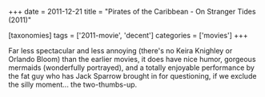 +++
date = 2011-12-21
title = "Pirates of the Caribbean - On Stranger Tides (2011)"

[taxonomies]
tags = ['2011-movie', 'decent']
categories = ['movies']
+++

Far less spectacular and less annoying (there\'s no Keira Knighley or
Orlando Bloom) than the earlier movies, it does have nice humor,
gorgeous mermaids (wonderfully portrayed), and a totally enjoyable
performance by the fat guy who has Jack Sparrow brought in for
questioning, if we exclude the silly moment\... the two-thumbs-up.
